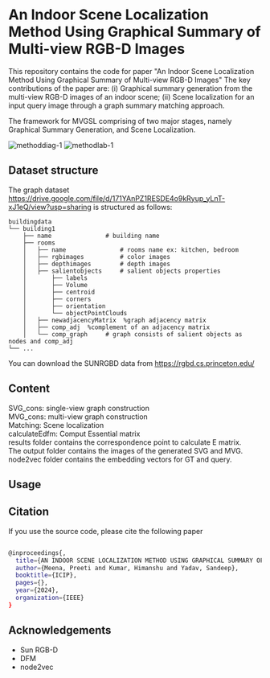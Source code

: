# An Indoor Scene Localization Method Using Graphical Summary of Multi-view RGB-D Images
This repository contains the code for paper "An Indoor Scene Localization Method Using Graphical Summary of Multi-view RGB-D Images"
The key contributions of the paper are: 
(i) Graphical summary generation from the multi-view RGB-D images of an indoor scene; (ii) Scene localization for an input query image through a graph summary matching approach. 

The framework for MVGSL comprising of two major stages, namely Graphical Summary Generation, and Scene Localization. 

![methoddiag-1](https://github.com/preeti-me/MVGSL/assets/80210264/c1ad2ad9-b25a-423b-a491-c3495fb06edb)
![methodlab-1](https://github.com/preeti-me/MVGSL/assets/80210264/e6ac61ff-d142-4458-b259-f43997f4287d)



## Dataset structure
The graph dataset https://drive.google.com/file/d/171YAnPZ1RESDE4o9kRyup_yLnT-xJ1eQ/view?usp=sharing is structured as follows:

```shell
buildingdata
└── building1
    ├── name               # building name
    ├── rooms         
    │   ├── name               # rooms name ex: kitchen, bedroom
    │   ├── rgbimages          # color images
    │   ├── depthimages        # depth images
    │   ├── salientobjects     # salient objects properties
    │       ├── labels     
    │       ├── Volume
    │       ├── centroid
    │       ├── corners    
    │       ├── orientation  
    │       └── objectPointClouds 
    │   ├── newadjacencyMatrix  %graph adjacency matrix
    │   ├── comp_adj  %complement of an adjacency matrix
    │   └── comp_graph     # graph consists of salient objects as nodes and comp_adj
└── ...
```
You can download the SUNRGBD data from https://rgbd.cs.princeton.edu/
   
## Content
SVG_cons: single-view graph construction\
MVG_cons: multi-view graph construction\
Matching: Scene localization\
calculateEdfm: Comput Essential matrix\
results folder contains the correspondence point to calculate E matrix.\
The output folder contains the images of the generated SVG and MVG.\
node2vec folder contains the embedding vectors for GT and query.

## Usage

## Citation
If you use the source code, please cite the following paper

```bash

@inproceedings{,
  title={AN INDOOR SCENE LOCALIZATION METHOD USING GRAPHICAL SUMMARY OF MULTI-VIEW RGB-D IMAGES},
  author={Meena, Preeti and Kumar, Himanshu and Yadav, Sandeep},
  booktitle={ICIP},
  pages={},
  year={2024},
  organization={IEEE}
}
```

## Acknowledgements

- Sun RGB-D
- DFM
- node2vec
